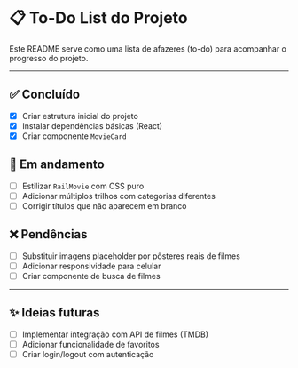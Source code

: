 # 📋 To-Do List do Projeto

Este README serve como uma lista de afazeres (to-do) para acompanhar o progresso do projeto.

---

## ✅ Concluído

- [x] Criar estrutura inicial do projeto
- [x] Instalar dependências básicas (React)
- [x] Criar componente `MovieCard`

## 🔄 Em andamento

- [ ] Estilizar `RailMovie` com CSS puro
- [ ] Adicionar múltiplos trilhos com categorias diferentes
- [ ] Corrigir títulos que não aparecem em branco

## ❌ Pendências

- [ ] Substituir imagens placeholder por pôsteres reais de filmes
- [ ] Adicionar responsividade para celular
- [ ] Criar componente de busca de filmes

---

## ✨ Ideias futuras

- [ ] Implementar integração com API de filmes (TMDB)
- [ ] Adicionar funcionalidade de favoritos
- [ ] Criar login/logout com autenticação
